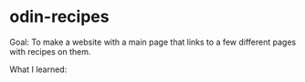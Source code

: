 # odin-recipes
Goal: To make a website with a main page that links to a few different pages with recipes on them.

What I learned: 
<!-- i compiled all my learnings
1. added images <img src="link here" alt="description of image here" />
2. used different headings <h1> - <h6>
3. created paragraphs <p>
4. used <br> to create space on the page
5. created ordered lists <ol> and unordered lists <ul> -->